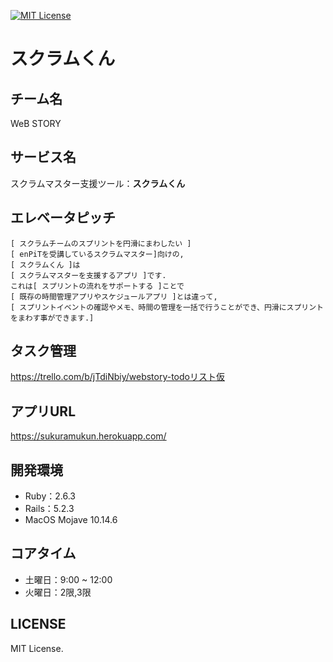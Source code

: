 [![MIT License](http://img.shields.io/badge/license-MIT-blue.svg?style=flat)](https://github.com/Hamumayo55/Sukuramukun/blob/master/LICENSE)
# スクラムくん

## チーム名 
WeB STORY 

## サービス名 
スクラムマスター支援ツール：**スクラムくん** 

## エレベータピッチ 
```
[ スクラムチームのスプリントを円滑にまわしたい ]   
[ enPiTを受講しているスクラムマスター]向けの,   
[ スクラムくん ]は  
[ スクラムマスターを支援するアプリ ]です.   
これは[ スプリントの流れをサポートする ]ことで  
[ 既存の時間管理アプリやスケジュールアプリ ]とは違って,  
[ スプリントイベントの確認やメモ、時間の管理を一括で行うことができ、円滑にスプリントをまわす事ができます.]   
```

## タスク管理
https://trello.com/b/jTdiNbiy/webstory-todoリスト仮  

## アプリURL  
https://sukuramukun.herokuapp.com/
  
## 開発環境 
- Ruby：2.6.3
- Rails：5.2.3  
- MacOS Mojave 10.14.6  

## コアタイム 
- 土曜日：9:00 ~ 12:00  
- 火曜日：2限,3限  

## LICENSE  
MIT License.

